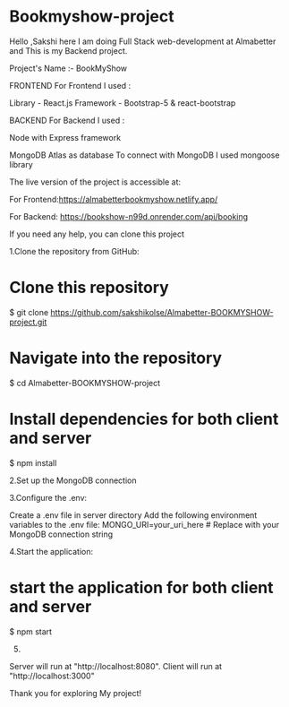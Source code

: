 ﻿# Bookmyshow-project

Hello ,Sakshi here
I am doing Full Stack web-development at Almabetter and This is my Backend project.

Project's Name :-
BookMyShow

FRONTEND
For Frontend I used :

Library - React.js
Framework - Bootstrap-5 & react-bootstrap

BACKEND
For Backend I used :

Node with Express framework

MongoDB Atlas as database To connect with MongoDB I used mongoose library


The live version of the project is accessible at:

For Frontend:https://almabetterbookmyshow.netlify.app/

For Backend: https://bookshow-n99d.onrender.com/api/booking


If you need any help, you can clone this project

1.Clone the repository from GitHub:
# Clone this repository
 $ git clone https://github.com/sakshikolse/Almabetter-BOOKMYSHOW-project.git

# Navigate into the repository
$ cd Almabetter-BOOKMYSHOW-project

# Install dependencies for both client and server
$ npm install

2.Set up the MongoDB connection

3.Configure the .env:

Create a .env file in server directory
Add the following environment variables to the .env file:
MONGO_URI=your_uri_here  # Replace with your MongoDB connection string

4.Start the application:

# start the application for both client and server
$ npm start  

5.
Server will run at "http://localhost:8080".
Client will run at "http://localhost:3000"

Thank you for exploring My project!

